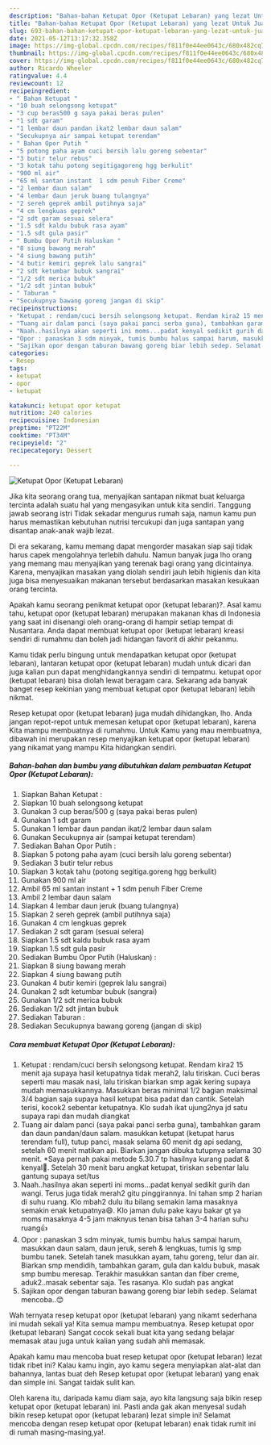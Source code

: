 ```yaml
---
description: "Bahan-bahan Ketupat Opor (Ketupat Lebaran) yang lezat Untuk Jualan"
title: "Bahan-bahan Ketupat Opor (Ketupat Lebaran) yang lezat Untuk Jualan"
slug: 693-bahan-bahan-ketupat-opor-ketupat-lebaran-yang-lezat-untuk-jualan
date: 2021-05-12T13:17:32.358Z
image: https://img-global.cpcdn.com/recipes/f811f0e44ee0643c/680x482cq70/ketupat-opor-ketupat-lebaran-foto-resep-utama.jpg
thumbnail: https://img-global.cpcdn.com/recipes/f811f0e44ee0643c/680x482cq70/ketupat-opor-ketupat-lebaran-foto-resep-utama.jpg
cover: https://img-global.cpcdn.com/recipes/f811f0e44ee0643c/680x482cq70/ketupat-opor-ketupat-lebaran-foto-resep-utama.jpg
author: Ricardo Wheeler
ratingvalue: 4.4
reviewcount: 12
recipeingredient:
- " Bahan Ketupat "
- "10 buah selongsong ketupat"
- "3 cup beras500 g saya pakai beras pulen"
- "1 sdt garam"
- "1 lembar daun pandan ikat2 lembar daun salam"
- "Secukupnya air sampai ketupat terendam"
- " Bahan Opor Putih "
- "5 potong paha ayam cuci bersih lalu goreng sebentar"
- "3 butir telur rebus"
- "3 kotak tahu potong segitigagoreng hgg berkulit"
- "900 ml air"
- "65 ml santan instant  1 sdm penuh Fiber Creme"
- "2 lembar daun salam"
- "4 lembar daun jeruk buang tulangnya"
- "2 sereh geprek ambil putihnya saja"
- "4 cm lengkuas geprek"
- "2 sdt garam sesuai selera"
- "1.5 sdt kaldu bubuk rasa ayam"
- "1.5 sdt gula pasir"
- " Bumbu Opor Putih Haluskan "
- "8 siung bawang merah"
- "4 siung bawang putih"
- "4 butir kemiri geprek lalu sangrai"
- "2 sdt ketumbar bubuk sangrai"
- "1/2 sdt merica bubuk"
- "1/2 sdt jintan bubuk"
- " Taburan "
- "Secukupnya bawang goreng jangan di skip"
recipeinstructions:
- "Ketupat : rendam/cuci bersih selongsong ketupat. Rendam kira2 15 menit aja supaya hasil ketupatnya tidak merah2, lalu tiriskan. Cuci beras seperti mau masak nasi, lalu tiriskan biarkan smp agak kering supaya mudah memasukkannya. Masukkan beras minimal 1/2 bagian maksimal 3/4 bagian saja supaya hasil ketupat bisa padat dan cantik. Setelah terisi, kocok2 sebentar ketupatnya. Klo sudah ikat ujung2nya jd satu supaya rapi dan mudah diangkat"
- "Tuang air dalam panci (saya pakai panci serba guna), tambahkan garam dan daun pandan/daun salam. masukkan ketupat (ketupat harus terendam full), tutup panci, masak selama 60 menit dg api sedang, setelah 60 menit matikan api. Biarkan jangan dibuka tutupnya selama 30 menit. *Saya pernah pakai metode 5.30.7 tp hasilnya kurang padat &amp; kenyal🙁. Setelah 30 menit baru angkat ketupat, tiriskan sebentar lalu gantung supaya set/tus"
- "Naah..hasilnya akan seperti ini moms...padat kenyal sedikit gurih dan wangi. Terus juga tidak merah2 gitu pinggirannya. Ini tahan smp 2 harian di suhu ruang. Klo mbah2 dulu itu bilang semakin lama masaknya semakin enak ketupatnya😄. Klo jaman dulu pake kayu bakar gt ya moms masaknya 4-5 jam maknyus tenan bisa tahan 3-4 harian suhu ruang👍"
- "Opor : panaskan 3 sdm minyak, tumis bumbu halus sampai harum, masukkan daun salam, daun jeruk, sereh &amp; lengkuas, tumis lg smp bumbu tanek. Setelah tanek masukkan ayam, tahu goreng, telur dan air. Biarkan smp mendidih, tambahkan garam, gula dan kaldu bubuk, masak smp bumbu meresap. Terakhir masukkan santan dan fiber creme, aduk2..masak sebentar saja. Tes rasanya. Klo sudah pas angkat"
- "Sajikan opor dengan taburan bawang goreng biar lebih sedep. Selamat mencoba..😊"
categories:
- Resep
tags:
- ketupat
- opor
- ketupat

katakunci: ketupat opor ketupat 
nutrition: 240 calories
recipecuisine: Indonesian
preptime: "PT22M"
cooktime: "PT34M"
recipeyield: "2"
recipecategory: Dessert

---
```



![Ketupat Opor (Ketupat Lebaran)](https://img-global.cpcdn.com/recipes/f811f0e44ee0643c/680x482cq70/ketupat-opor-ketupat-lebaran-foto-resep-utama.jpg)

Jika kita seorang orang tua, menyajikan santapan nikmat buat keluarga tercinta adalah suatu hal yang mengasyikan untuk kita sendiri. Tanggung jawab seorang istri Tidak sekadar mengurus rumah saja, namun kamu pun harus memastikan kebutuhan nutrisi tercukupi dan juga santapan yang disantap anak-anak wajib lezat.

Di era  sekarang, kamu memang dapat mengorder masakan siap saji tidak harus capek mengolahnya terlebih dahulu. Namun banyak juga lho orang yang memang mau menyajikan yang terenak bagi orang yang dicintainya. Karena, menyajikan masakan yang diolah sendiri jauh lebih higienis dan kita juga bisa menyesuaikan makanan tersebut berdasarkan masakan kesukaan orang tercinta. 



Apakah kamu seorang penikmat ketupat opor (ketupat lebaran)?. Asal kamu tahu, ketupat opor (ketupat lebaran) merupakan makanan khas di Indonesia yang saat ini disenangi oleh orang-orang di hampir setiap tempat di Nusantara. Anda dapat membuat ketupat opor (ketupat lebaran) kreasi sendiri di rumahmu dan boleh jadi hidangan favorit di akhir pekanmu.

Kamu tidak perlu bingung untuk mendapatkan ketupat opor (ketupat lebaran), lantaran ketupat opor (ketupat lebaran) mudah untuk dicari dan juga kalian pun dapat menghidangkannya sendiri di tempatmu. ketupat opor (ketupat lebaran) bisa diolah lewat beragam cara. Sekarang ada banyak banget resep kekinian yang membuat ketupat opor (ketupat lebaran) lebih nikmat.

Resep ketupat opor (ketupat lebaran) juga mudah dihidangkan, lho. Anda jangan repot-repot untuk memesan ketupat opor (ketupat lebaran), karena Kita mampu membuatnya di rumahmu. Untuk Kamu yang mau membuatnya, dibawah ini merupakan resep menyajikan ketupat opor (ketupat lebaran) yang nikamat yang mampu Kita hidangkan sendiri.

<!--inarticleads1-->

##### Bahan-bahan dan bumbu yang dibutuhkan dalam pembuatan Ketupat Opor (Ketupat Lebaran):

1. Siapkan  Bahan Ketupat :
1. Siapkan 10 buah selongsong ketupat
1. Gunakan 3 cup beras/500 g (saya pakai beras pulen)
1. Gunakan 1 sdt garam
1. Gunakan 1 lembar daun pandan ikat/2 lembar daun salam
1. Gunakan Secukupnya air (sampai ketupat terendam)
1. Sediakan  Bahan Opor Putih :
1. Siapkan 5 potong paha ayam (cuci bersih lalu goreng sebentar)
1. Sediakan 3 butir telur rebus
1. Siapkan 3 kotak tahu (potong segitiga.goreng hgg berkulit)
1. Gunakan 900 ml air
1. Ambil 65 ml santan instant + 1 sdm penuh Fiber Creme
1. Ambil 2 lembar daun salam
1. Siapkan 4 lembar daun jeruk (buang tulangnya)
1. Siapkan 2 sereh geprek (ambil putihnya saja)
1. Gunakan 4 cm lengkuas geprek
1. Sediakan 2 sdt garam (sesuai selera)
1. Siapkan 1.5 sdt kaldu bubuk rasa ayam
1. Siapkan 1.5 sdt gula pasir
1. Sediakan  Bumbu Opor Putih (Haluskan) :
1. Siapkan 8 siung bawang merah
1. Siapkan 4 siung bawang putih
1. Gunakan 4 butir kemiri (geprek lalu sangrai)
1. Gunakan 2 sdt ketumbar bubuk (sangrai)
1. Gunakan 1/2 sdt merica bubuk
1. Sediakan 1/2 sdt jintan bubuk
1. Sediakan  Taburan :
1. Sediakan Secukupnya bawang goreng (jangan di skip)




<!--inarticleads2-->

##### Cara membuat Ketupat Opor (Ketupat Lebaran):

1. Ketupat : rendam/cuci bersih selongsong ketupat. Rendam kira2 15 menit aja supaya hasil ketupatnya tidak merah2, lalu tiriskan. Cuci beras seperti mau masak nasi, lalu tiriskan biarkan smp agak kering supaya mudah memasukkannya. Masukkan beras minimal 1/2 bagian maksimal 3/4 bagian saja supaya hasil ketupat bisa padat dan cantik. Setelah terisi, kocok2 sebentar ketupatnya. Klo sudah ikat ujung2nya jd satu supaya rapi dan mudah diangkat
1. Tuang air dalam panci (saya pakai panci serba guna), tambahkan garam dan daun pandan/daun salam. masukkan ketupat (ketupat harus terendam full), tutup panci, masak selama 60 menit dg api sedang, setelah 60 menit matikan api. Biarkan jangan dibuka tutupnya selama 30 menit. *Saya pernah pakai metode 5.30.7 tp hasilnya kurang padat &amp; kenyal🙁. Setelah 30 menit baru angkat ketupat, tiriskan sebentar lalu gantung supaya set/tus
1. Naah..hasilnya akan seperti ini moms...padat kenyal sedikit gurih dan wangi. Terus juga tidak merah2 gitu pinggirannya. Ini tahan smp 2 harian di suhu ruang. Klo mbah2 dulu itu bilang semakin lama masaknya semakin enak ketupatnya😄. Klo jaman dulu pake kayu bakar gt ya moms masaknya 4-5 jam maknyus tenan bisa tahan 3-4 harian suhu ruang👍
1. Opor : panaskan 3 sdm minyak, tumis bumbu halus sampai harum, masukkan daun salam, daun jeruk, sereh &amp; lengkuas, tumis lg smp bumbu tanek. Setelah tanek masukkan ayam, tahu goreng, telur dan air. Biarkan smp mendidih, tambahkan garam, gula dan kaldu bubuk, masak smp bumbu meresap. Terakhir masukkan santan dan fiber creme, aduk2..masak sebentar saja. Tes rasanya. Klo sudah pas angkat
1. Sajikan opor dengan taburan bawang goreng biar lebih sedep. Selamat mencoba..😊




Wah ternyata resep ketupat opor (ketupat lebaran) yang nikamt sederhana ini mudah sekali ya! Kita semua mampu membuatnya. Resep ketupat opor (ketupat lebaran) Sangat cocok sekali buat kita yang sedang belajar memasak atau juga untuk kalian yang sudah ahli memasak.

Apakah kamu mau mencoba buat resep ketupat opor (ketupat lebaran) lezat tidak ribet ini? Kalau kamu ingin, ayo kamu segera menyiapkan alat-alat dan bahannya, lantas buat deh Resep ketupat opor (ketupat lebaran) yang enak dan simple ini. Sangat taidak sulit kan. 

Oleh karena itu, daripada kamu diam saja, ayo kita langsung saja bikin resep ketupat opor (ketupat lebaran) ini. Pasti anda gak akan menyesal sudah bikin resep ketupat opor (ketupat lebaran) lezat simple ini! Selamat mencoba dengan resep ketupat opor (ketupat lebaran) enak tidak rumit ini di rumah masing-masing,ya!.

